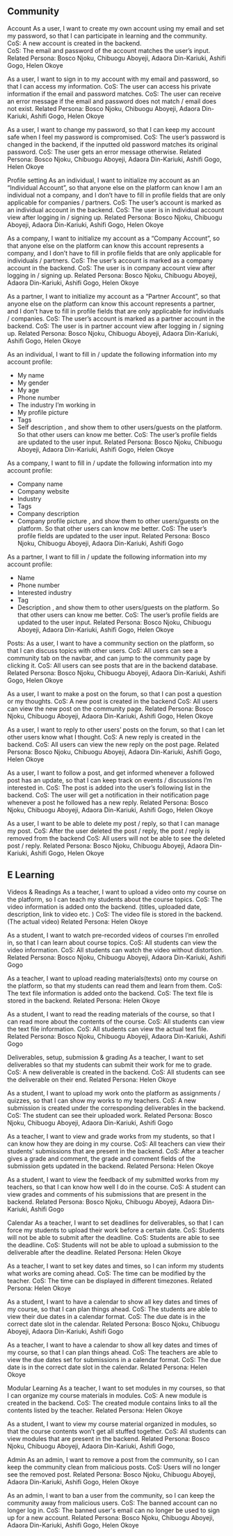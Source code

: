 ## Community

Account
As a user, I want to create my own account using my email and set my password, so that I can participate in learning and the community.  
CoS: A new account is created in the backend.  
    CoS: The email and password of the account matches the user’s input.  
    Related Persona: Bosco Njoku, Chibuogu Aboyeji, Adaora Din-Kariuki, Ashifi Gogo, Helen Okoye

As a user, I want to sign in to my account with my email and password, so that I can access my information.
	CoS: The user can access his private information if the email and password matches. 
	CoS: The user can receive an error message if the email and password does not match / email does not exist.
    Related Persona: Bosco Njoku, Chibuogu Aboyeji, Adaora Din-Kariuki, Ashifi Gogo, Helen Okoye

As a user, I want to change my password, so that I can keep my account safe when I feel my password is compromised. 
	CoS: The user’s password is changed in the backend, if the inputted old password matches its original password. 
	CoS: The user gets an error message otherwise. 
    Related Persona: Bosco Njoku, Chibuogu Aboyeji, Adaora Din-Kariuki, Ashifi Gogo, Helen Okoye

Profile setting
As an individual, I want to initialize my account as an “Individual Account”, so that anyone else on the platform can know I am an individual not a company, and I don’t have to fill in profile fields that are only applicable for companies / partners. 
	CoS: The user’s account is marked as an individual account in the backend. 
	CoS: The user is in individual account view after logging in / signing up. 
    Related Persona: Bosco Njoku, Chibuogu Aboyeji, Adaora Din-Kariuki, Ashifi Gogo, Helen Okoye

As a company, I want to initialize my account as a “Company Account”, so that anyone else on the platform can know this account represents a company, and I don’t have to fill in profile fields that are only applicable for individuals / partners. 
CoS: The user’s account is marked as a company account in the backend. 
	CoS: The user is in company account view after logging in / signing up. 
    Related Persona: Bosco Njoku, Chibuogu Aboyeji, Adaora Din-Kariuki, Ashifi Gogo, Helen Okoye

As a partner, I want to initialize my account as a “Partner Account”,  so that anyone else on the platform can know this account represents a partner, and I don’t have to fill in profile fields that are only applicable for individuals / companies. 
	CoS: The user’s account is marked as a partner account in the backend. 
	CoS: The user is in partner account view after logging in / signing up. 
    Related Persona: Bosco Njoku, Chibuogu Aboyeji, Adaora Din-Kariuki, Ashifi Gogo, Helen Okoye

As an individual, I want to fill in / update the following information into my account profile:
 * My name
 * My gender
 * My age
 * Phone number
 * The industry I’m working in 
 * My profile picture
 * Tags
 * Self description
, and show them to other users/guests on the platform. 
So that other users can know me better. 
	CoS: The user’s profile fields are updated to the user input. 
    Related Persona: Bosco Njoku, Chibuogu Aboyeji, Adaora Din-Kariuki, Ashifi Gogo, Helen Okoye

As a company, I want to fill in / update the following information into my account profile:
 * Company name
 * Company website
 * Industry
 * Tags
 * Company description
 * Company profile picture
, and show them to other users/guests on the platform. 
So that other users can know me better. 
	CoS: The user’s profile fields are updated to the user input. 
    Related Persona: Bosco Njoku, Chibuogu Aboyeji, Adaora Din-Kariuki, Ashifi Gogo

As a partner, I want to fill in / update the following information into my account profile:
 * Name
 * Phone number
 * Interested industry
 * Tag
 * Description
, and show them to other users/guests on the platform. 
So that other users can know me better. 
	CoS: The user’s profile fields are updated to the user input. 
    Related Persona: Bosco Njoku, Chibuogu Aboyeji, Adaora Din-Kariuki, Ashifi Gogo, Helen Okoye

Posts:
As a user, I want to have a community section on the platform, so that I can discuss topics with other users. 
CoS: All users can see a community tab on the navbar, and can jump to the community page by clicking it. 
CoS: All users can see posts that are in the backend database. 
Related Persona: Bosco Njoku, Chibuogu Aboyeji, Adaora Din-Kariuki, Ashifi Gogo, Helen Okoye

As a user, I want to make a post on the forum, so that I can post a question or my thoughts. 
CoS: A new post is created in the backend
CoS: All users can view the new post on the community page. 
Related Persona: Bosco Njoku, Chibuogu Aboyeji, Adaora Din-Kariuki, Ashifi Gogo, Helen Okoye

As a user, I want to reply to other users’ posts on the forum, so that I can let other users know what I thought. 
CoS: A new reply is created in the backend.
CoS: All users can view the new reply on the post page. 
Related Persona: Bosco Njoku, Chibuogu Aboyeji, Adaora Din-Kariuki, Ashifi Gogo, Helen Okoye

As a user, I want to follow a post, and get informed whenever a followed post has an update, so that I can keep track on events / discussions I’m interested in. 
CoS: The post is added into the user’s following list in the backend. 
CoS: The user will get a notification in their notification page whenever a post he followed has a new reply. 
Related Persona: Bosco Njoku, Chibuogu Aboyeji, Adaora Din-Kariuki, Ashifi Gogo, Helen Okoye

As a user, I want to be able to delete my post / reply, so that I can manage my post. 
CoS: After the user deleted the post / reply, the post / reply is removed from the backend
CoS: All users will not be able to see the deleted post / reply. 
Related Persona: Bosco Njoku, Chibuogu Aboyeji, Adaora Din-Kariuki, Ashifi Gogo, Helen Okoye


## E Learning

Videos & Readings 
As a teacher, I want to upload a video onto my course on the platform, so I can teach my students about the course topics. 
CoS: The video information is added onto the backend. (titles, uploaded date, description, link to video etc. )
CoS: The video file is stored in the backend. (The actual video)
Related Persona: Helen Okoye

As a student, I want to watch pre-recorded videos of courses I’m enrolled in, so that I can learn about course topics.
CoS: All students can view the video information. 
CoS: All students can watch the video without distortion. 
Related Persona: Bosco Njoku, Chibuogu Aboyeji, Adaora Din-Kariuki, Ashifi Gogo

As a teacher, I want to upload reading materials(texts) onto my course on the platform, so that my students can read them and learn from them.
CoS: The text file information is added onto the backend.
CoS: The text file is stored in the backend. 
Related Persona: Helen Okoye

As a student, I want to read the reading materials of the course, so that I can read more about the contents of the course. 
CoS: All students can view the text file information.
CoS: All students can view the actual text file. 
Related Persona: Bosco Njoku, Chibuogu Aboyeji, Adaora Din-Kariuki, Ashifi Gogo

Deliverables, setup, submission & grading
As a teacher, I want to set deliverables so that my students can submit their work for me to grade.
CoS: A new deliverable is created in the backend. 
CoS: All students can see the deliverable on their end. 
Related Persona: Helen Okoye

As a student, I want to upload my work onto the platform as assignments / quizzes, so that I can show my works to my teachers. 
CoS: A new submission is created under the corresponding deliverables in the backend. 
CoS: The student can see their uploaded work.
Related Persona: Bosco Njoku, Chibuogu Aboyeji, Adaora Din-Kariuki, Ashifi Gogo

As a teacher, I want to view and grade works from my students, so that I can know how they are doing in my course. 
CoS: All teachers can view their students’ submissions that are present in the backend. 
CoS: After a teacher gives a grade and comment, the grade and comment fields of the submission gets updated in the backend. 
Related Persona: Helen Okoye

As a student, I want to view the feedback of my submitted works from my teachers, so that I can know how well I do in the course. 
CoS: A student can view grades and comments of his submissions that are present in the backend. 
Related Persona: Bosco Njoku, Chibuogu Aboyeji, Adaora Din-Kariuki, Ashifi Gogo

Calendar
As a teacher, I want to set deadlines for deliverables, so that I can force my students to upload their work before a certain date. 
CoS: Students will not be able to submit after the deadline.
CoS: Students are able to see the deadline.
CoS: Students will not be able to upload a submission to the deliverable after the deadline. 
Related Persona: Helen Okoye

As a teacher, I want to set key dates and times, so I can inform my students what works are coming ahead. 
CoS: The time can be modified by the teacher.
CoS: The time can be displayed in different timezones.
Related Persona: Helen Okoye

As a student, I want to have a calendar to show all key dates and times of my course, so that I can plan things ahead. 
CoS: The students are able to view their due dates in a calendar format.
CoS: The due date is in the correct date slot in the calendar.
Related Persona: Bosco Njoku, Chibuogu Aboyeji, Adaora Din-Kariuki, Ashifi Gogo


As a teacher, I want to have a calendar to show all key dates and times of my course, so that I can plan things ahead. 
CoS: The teachers are able to view the due dates set for submissions in a calendar format.
CoS: The due date is in the correct date slot in the calendar.
Related Persona: Helen Okoye

Modular Learning
As a teacher, I want to set modules in my courses, so that I can organize my course materials in modules. 
CoS: A new module is created in the backend. 
CoS: The created module contains links to all the contents listed by the teacher. 
Related Persona: Helen Okoye

As a student, I want to view my course material organized in modules, so that the course contents won’t get all stuffed together. 
CoS: All students can view modules that are present in the backend. 
Related Persona: Bosco Njoku, Chibuogu Aboyeji, Adaora Din-Kariuki, Ashifi Gogo, 

Admin
As an admin, I want to remove a post from the community, so I can keep the community clean from malicious posts. 
CoS: Users will no longer see the removed post.
Related Persona: Bosco Njoku, Chibuogu Aboyeji, Adaora Din-Kariuki, Ashifi Gogo, Helen Okoye


As an admin, I want to ban a user from the community, so I can keep the community away from malicious users. 
CoS: The banned account can no longer log in.
CoS: The banned user's email can no longer be used to sign up for a new account.
Related Persona: Bosco Njoku, Chibuogu Aboyeji, Adaora Din-Kariuki, Ashifi Gogo, Helen Okoye

